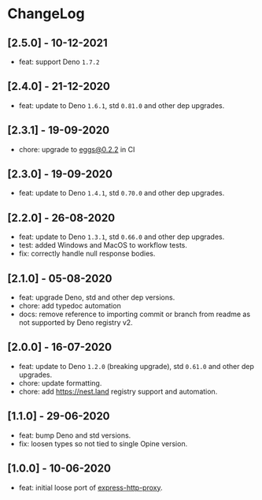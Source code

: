 # ChangeLog

## [2.5.0] - 10-12-2021

- feat: support Deno `1.7.2`

## [2.4.0] - 21-12-2020

- feat: update to Deno `1.6.1`, std `0.81.0` and other dep upgrades.

## [2.3.1] - 19-09-2020

- chore: upgrade to eggs@0.2.2 in CI

## [2.3.0] - 19-09-2020

- feat: update to Deno `1.4.1`, std `0.70.0` and other dep upgrades.

## [2.2.0] - 26-08-2020

- feat: update to Deno `1.3.1`, std `0.66.0` and other dep upgrades.
- test: added Windows and MacOS to workflow tests.
- fix: correctly handle null response bodies.

## [2.1.0] - 05-08-2020

- feat: upgrade Deno, std and other dep versions.
- chore: add typedoc automation
- docs: remove reference to importing commit or branch from readme as not supported by Deno registry v2.

## [2.0.0] - 16-07-2020

- feat: update to Deno `1.2.0` (breaking upgrade), std `0.61.0` and other dep upgrades.
- chore: update formatting.
- chore: add <https://nest.land> registry support and automation.

## [1.1.0] - 29-06-2020

- feat: bump Deno and std versions.
- fix: loosen types so not tied to single Opine version.

## [1.0.0] - 10-06-2020

- feat: initial loose port of [express-http-proxy](https://github.com/villadora/express-http-proxy).
